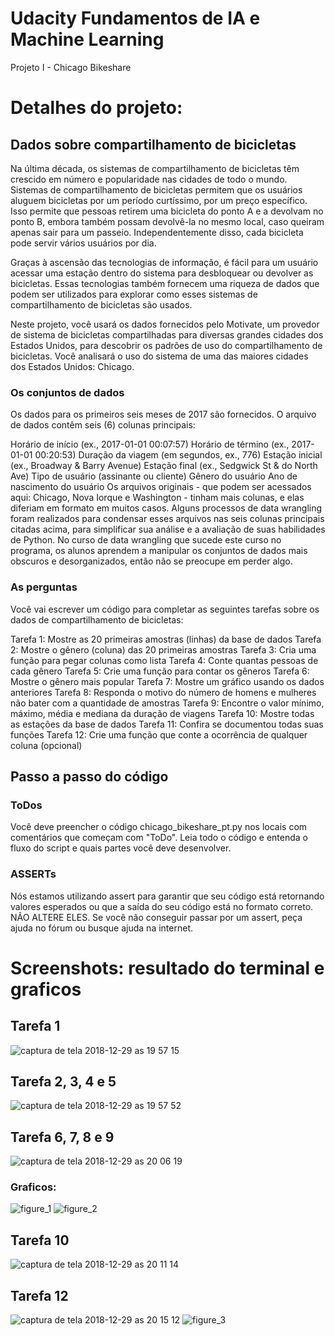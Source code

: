 # Udacity Fundamentos de IA e Machine Learning
Projeto I - Chicago Bikeshare

# Detalhes do projeto:

## Dados sobre compartilhamento de bicicletas
Na última década, os sistemas de compartilhamento de bicicletas têm crescido em número e popularidade nas cidades de todo o mundo. Sistemas de compartilhamento de bicicletas permitem que os usuários aluguem bicicletas por um período curtíssimo, por um preço específico. Isso permite que pessoas retirem uma bicicleta do ponto A e a devolvam no ponto B, embora também possam devolvê-la no mesmo local, caso queiram apenas sair para um passeio. Independentemente disso, cada bicicleta pode servir vários usuários por dia.

Graças à ascensão das tecnologias de informação, é fácil para um usuário acessar uma estação dentro do sistema para desbloquear ou devolver as bicicletas. Essas tecnologias também fornecem uma riqueza de dados que podem ser utilizados para explorar como esses sistemas de compartilhamento de bicicletas são usados.

Neste projeto, você usará os dados fornecidos pelo Motivate, um provedor de sistema de bicicletas compartilhadas para diversas grandes cidades dos Estados Unidos, para descobrir os padrões de uso do compartilhamento de bicicletas. Você analisará o uso do sistema de uma das maiores cidades dos Estados Unidos: Chicago.

### Os conjuntos de dados
Os dados para os primeiros seis meses de 2017 são fornecidos. O arquivo de dados contêm seis (6) colunas principais:

Horário de início (ex., 2017-01-01 00:07:57)
Horário de término (ex., 2017-01-01 00:20:53)
Duração da viagem (em segundos, ex., 776)
Estação inicial (ex., Broadway & Barry Avenue)
Estação final (ex., Sedgwick St & do North Ave)
Tipo de usuário (assinante ou cliente)
Gênero do usuário
Ano de nascimento do usuário
Os arquivos originais - que podem ser acessados aqui: Chicago, Nova Iorque e Washington - tinham mais colunas, e elas diferiam em formato em muitos casos. Alguns processos de data wrangling foram realizados para condensar esses arquivos nas seis colunas principais citadas acima, para simplificar sua análise e a avaliação de suas habilidades de Python. No curso de data wrangling que sucede este curso no programa, os alunos aprendem a manipular os conjuntos de dados mais obscuros e desorganizados, então não se preocupe em perder algo.

### As perguntas
Você vai escrever um código para completar as seguintes tarefas sobre os dados de compartilhamento de bicicletas:

Tarefa 1: Mostre as 20 primeiras amostras (linhas) da base de dados
Tarefa 2: Mostre o gênero (coluna) das 20 primeiras amostras
Tarefa 3: Cria uma função para pegar colunas como lista
Tarefa 4: Conte quantas pessoas de cada gênero
Tarefa 5: Crie uma função para contar os gêneros
Tarefa 6: Mostre o gênero mais popular
Tarefa 7: Mostre um gráfico usando os dados anteriores
Tarefa 8: Responda o motivo do número de homens e mulheres não bater com a quantidade de amostras
Tarefa 9: Encontre o valor mínimo, máximo, média e mediana da duração de viagens
Tarefa 10: Mostre todas as estações da base de dados
Tarefa 11: Confira se documentou todas suas funções
Tarefa 12: Crie uma função que conte a ocorrência de qualquer coluna (opcional)

## Passo a passo do código

### ToDos
Você deve preencher o código chicago_bikeshare_pt.py nos locais com comentários que começam com "ToDo". Leia todo o código e entenda o fluxo do script e quais partes você deve desenvolver.

### ASSERTs
Nós estamos utilizando assert para garantir que seu código está retornando valores esperados ou que a saída do seu código está no formato correto. NÃO ALTERE ELES. Se você não conseguir passar por um assert, peça ajuda no fórum ou busque ajuda na internet.

# Screenshots: resultado do terminal e graficos
## Tarefa 1
![captura de tela 2018-12-29 as 19 57 15](https://user-images.githubusercontent.com/35881112/50542440-86770580-0ba4-11e9-9d0f-0c1beba86382.png)
## Tarefa 2, 3, 4 e 5
![captura de tela 2018-12-29 as 19 57 52](https://user-images.githubusercontent.com/35881112/50542441-8971f600-0ba4-11e9-8b5c-00818d737ee2.png)
## Tarefa 6, 7, 8 e 9
![captura de tela 2018-12-29 as 20 06 19](https://user-images.githubusercontent.com/35881112/50542476-4cf2ca00-0ba5-11e9-9089-1d960d837fa1.png)
### Graficos:
![figure_1](https://user-images.githubusercontent.com/35881112/50542497-bbd02300-0ba5-11e9-9e50-87829e305f8f.png)
![figure_2](https://user-images.githubusercontent.com/35881112/50542498-bbd02300-0ba5-11e9-8691-9ef6149c94d0.png)
## Tarefa 10
![captura de tela 2018-12-29 as 20 11 14](https://user-images.githubusercontent.com/35881112/50542503-fb970a80-0ba5-11e9-9da0-7f4d554c3572.png)
## Tarefa 12
![captura de tela 2018-12-29 as 20 15 12](https://user-images.githubusercontent.com/35881112/50542530-ac050e80-0ba6-11e9-8ba1-a13a1de7b34a.png)
![figure_3](https://user-images.githubusercontent.com/35881112/50542519-50d31c00-0ba6-11e9-9d40-81fbf463a8bb.png)
